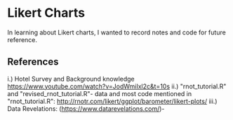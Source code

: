 # Likert Charts
In learning about Likert charts, I wanted to record notes and code for future reference.

## References
i.) Hotel Survey and Background knowledge https://www.youtube.com/watch?v=JodWmiIxl2c&t=10s
ii.) "rnot_tutorial.R" and "revised_rnot_tutorial.R"- data and most code mentioned in "rnot_tutorial.R": http://rnotr.com/likert/ggplot/barometer/likert-plots/
iii.) Data Revelations: (https://www.datarevelations.com/)- 
